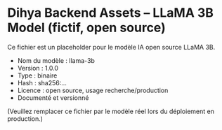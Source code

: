 # Dihya Backend Assets – LLaMA 3B Model (fictif, open source)

Ce fichier est un placeholder pour le modèle IA open source LLaMA 3B.

- Nom du modèle : llama-3b
- Version : 1.0.0
- Type : binaire
- Hash : sha256:...
- Licence : open source, usage recherche/production
- Documenté et versionné

(Veuillez remplacer ce fichier par le modèle réel lors du déploiement en production.)
